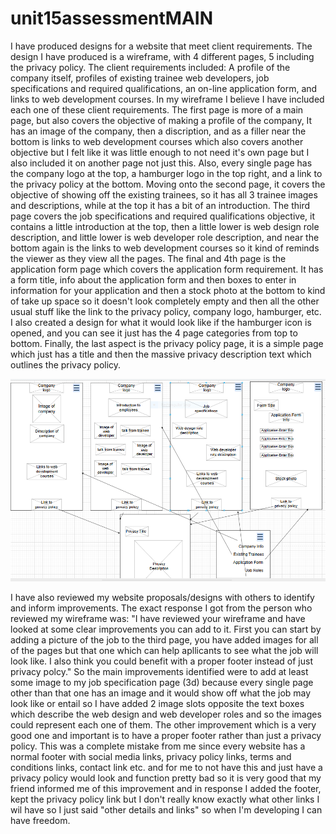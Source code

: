 # unit15assessmentMAIN

I have produced designs for a website that meet client requirements. The design I have produced is a wireframe, with 4 different pages, 5 including the privacy policy. The client requirements included: A profile of the company itself, profiles of existing trainee web developers, job specifications and required qualifications, an on-line application form, and links to web development courses. In my wireframe I believe I have included each one of these client requirements. The first page is more of a main page, but also covers the objective of making a profile of the company, It has an image of the company, then a discription, and as a filler near the bottom is links to web development courses which also covers another objective but I felt like it was little enough to not need it's own page but I also included it on another page not just this. Also, every single page has the company logo at the top, a hamburger logo in the top right, and a link to the privacy policy at the bottom. Moving onto the second page, it covers the objective of showing off the existing trainees, so it has all 3 trainee images and descriptions, while at the top it has a bit of an introduction. The third page covers the job specifications and required qualifications objective, it contains a little introduction at the top, then a little lower is web design role description, and little lower is web developer role description, and near the bottom again is the links to web development courses so it kind of reminds the viewer as they view all the pages. The final and 4th page is the application form page which covers the application form requirement. It has a form title, info about the application form and then boxes to enter in information for your application and then a stock photo at the bottom to kind of take up space so it doesn't look completely empty and then all the other usual stuff like the link to the privacy policy, company logo, hamburger, etc. I also created a design for what it would look like if the hamburger icon is opened, and you can see it just has the 4 page categories from top to bottom. Finally, the last aspect is the privacy policy page, it is a simple page which just has a title and then the massive privacy description text which outlines the privacy policy.

![original wireframe design](https://github.com/protonboton/unit15assessmentMAIN/blob/main/advanced%204%20or%206%20wireframes.PNG?raw=true)

I have also reviewed my website proposals/designs with others to identify and inform improvements. The exact response I got from the person who reviewed my wireframe was: "I have reviewed your wireframe and have looked at some clear improvements you can add to it. First you can start by adding a picture of the job to the third page, you have added images for all of the pages but that one which can help apllicants to see what the job will look like. I also think you could benefit with a proper footer instead of just privacy polcy." So the main improvements identified were to add at least some image to my job specification page (3d) because every single page other than that one has an image and it would show off what the job may look like or entail so I have added 2 image slots opposite the text boxes which describe the web design and web developer roles and so the images could represent each one of them. The other improvement which is a very good one and important is to have a proper footer rather than just a privacy policy. This was a complete mistake from me since every website has a normal footer with social media links, privacy policy links, terms and conditions links, contact link etc. and for me to not have this and just have a privacy policy would look and function pretty bad so it is very good that my friend informed me of this improvement and in response I added the footer, kept the privacy policy link but I don't really know exactly what other links I wil have so I just said "other details and links" so when I'm developing I can have freedom. 
